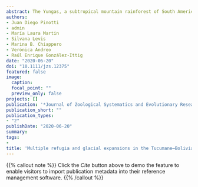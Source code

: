 ```yaml
---
abstract: The Yungas, a subtropical mountain rainforest of South America, has been little studied in relation to the evolutionary history of the large-bodied species of the genus _Calomys_. Particularly, two species have been synonymized, _C. boliviae_ and _C. fecundus_; the first is only known from its type locality in the northern Bolivian Yungas, whereas the second is known along the Tucumane–Bolivian Yungas shared by Bolivia and Argentina. In this study, we combined a phylogeographic approach with ecological niche modeling, with samples covering most of the geographic range of _C. fecundus_. One mitochondrial and two nuclear genes were used for population genetic analyses. Current and paleoclimatic models were obtained. Nuclear genes resulted uninformative by retention of ancestral polymorphism with other species of _Calomys_. The mitochondrial marker revealed a complex network showing signals of several population expansions. Three genetic clusters in a latitudinal sense were detected, which are coincident with the three stable climatic zones estimated by current and paleoclimatic models. We determined a pattern of expansion during glacial cycles and ancestral refugia during interglacial cycles. None of the potential distribution models predicted the presence of _C. fecundus_ in the type locality of _C. boliviae_. Therefore, we recommend making integrative taxonomic studies in the Bolivian Yungas, to determine whether or not _C. fecundus_ and _C. boliviae_ correspond to the same species.
authors:
- Juan Diego Pinotti
- admin
- María Laura Martin
- Silvana Levis
- Marina B. Chiappero
- Verónica Andreo
- Raúl Enrique González-Ittig 
date: "2020-06-20"
doi: "10.1111/jzs.12375"
featured: false
image:
  caption: 
  focal_point: ""
  preview_only: false
projects: []
publication: '*Journal of Zoological Systematics and Evolutionary Research*'
publication_short: ""
publication_types:
- "2"
publishDate: "2020-06-20"
summary: 
tags:
- 
title: 'Multiple refugia and glacial expansions in the Tucumane–Bolivian Yungas. The phylogeography and potential distribution modeling of Calomys fecundus (Thomas, 1926) (Rodentia; Cricetidae)'
---
```


{{% callout note %}}
Click the *Cite* button above to demo the feature to enable visitors to import publication metadata into their reference management software.
{{% /callout %}}